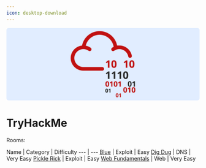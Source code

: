 ```yaml
---
icon: desktop-download
---
```

![](/static/headers/thm.png)

# TryHackMe

Rooms:

Name   | Category    | Difficulty
---    | ---
[Blue](blue.md) | Exploit | Easy
[Dig Dug](digdug.md) | DNS | Very Easy
[Pickle Rick](pickle-rick.md) | Exploit | Easy
[Web Fundamentals](http.md) | Web | Very Easy